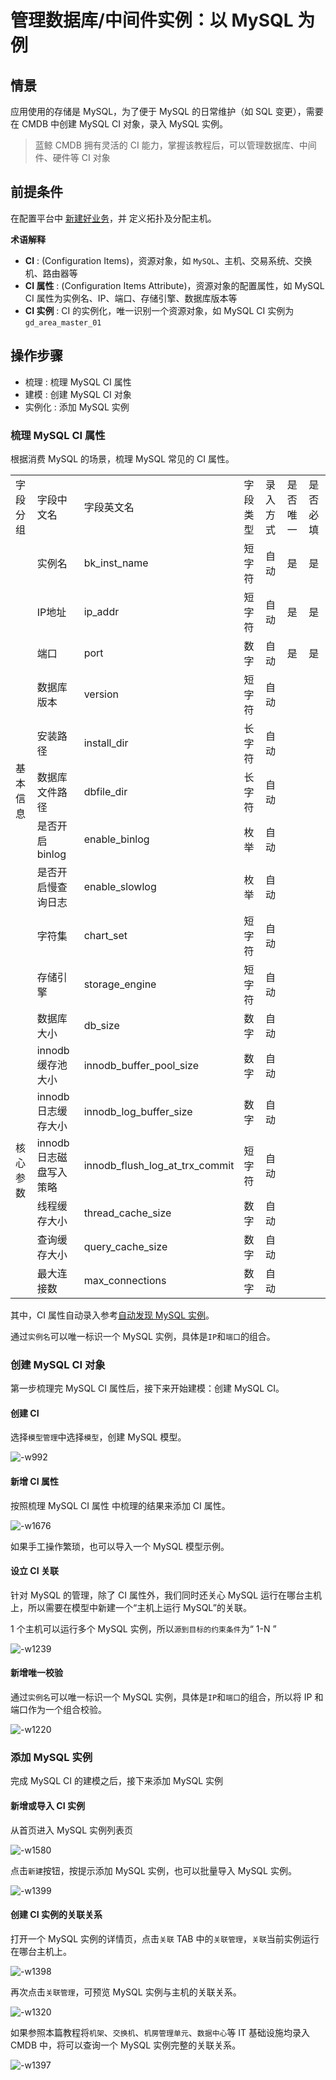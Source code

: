 # 管理数据库/中间件实例：以 MySQL 为例

## 情景
应用使用的存储是 MySQL，为了便于 MySQL 的日常维护（如 SQL 变更），需要在 CMDB 中创建 MySQL CI 对象，录入 MySQL 实例。

> 蓝鲸 CMDB 拥有灵活的 CI 能力，掌握该教程后，可以管理数据库、中间件、硬件等 CI 对象

## 前提条件
在配置平台中 [新建好业务](6.0/配置平台/快速入门/case1.md)，并 定义拓扑及分配主机。

**术语解释**
 - **CI** : (Configuration Items)，资源对象，如 `MySQL`、主机、交易系统、交换机、路由器等
 - **CI 属性** : (Configuration Items Attribute)，资源对象的配置属性，如 MySQL CI 属性为实例名、IP、端口、存储引擎、数据库版本等
 - **CI 实例** : CI 的实例化，唯一识别一个资源对象，如 MySQL CI 实例为`gd_area_master_01`

## 操作步骤
- 梳理 : 梳理 MySQL CI 属性
- 建模 : 创建 MySQL CI 对象
- 实例化 : 添加 MySQL 实例

### 梳理 MySQL CI 属性

根据消费 MySQL 的场景，梳理 MySQL 常见的 CI 属性。

<table>
   <tr>
      <td>字段分组</td>
      <td>字段中文名</td>
      <td>字段英文名</td>
      <td>字段类型</td>
      <td>录入方式</td>
      <td>是否唯一</td>
      <td>是否必填</td>
   </tr>
   <tr>
      <td rowspan=11>基本信息</td>
      <td>实例名</td>
      <td>bk_inst_name</td>
      <td>短字符</td>
      <td>自动</td>
      <td>是</td>
      <td>是</td>
   </tr>
   <tr>
      <td>IP地址</td>
      <td>ip_addr</td>
      <td>短字符</td>
      <td>自动</td>
      <td>是</td>
      <td>是</td>
   </tr>
   <tr>
      <td>端口</td>
      <td>port</td>
      <td>数字</td>
      <td>自动</td>
      <td>是</td>
      <td>是</td>
   </tr>
   <tr>
      <td>数据库版本</td>
      <td>version</td>
      <td>短字符</td>
      <td>自动</td>
      <td></td>
      <td></td>
   </tr>
   <tr>
      <td>安装路径</td>
      <td>install_dir</td>
      <td>长字符</td>
      <td>自动</td>
      <td></td>
      <td></td>
   </tr>
   <tr>
      <td>数据库文件路径</td>
      <td>dbfile_dir</td>
      <td>长字符</td>
      <td>自动</td>
      <td></td>
      <td></td>
   </tr>
   <tr>
      <td>是否开启binlog</td>
      <td>enable_binlog</td>
      <td>枚举</td>
      <td>自动</td>
      <td></td>
      <td></td>
   </tr>
   <tr>
      <td>是否开启慢查询日志</td>
      <td>enable_slowlog</td>
      <td>枚举</td>
      <td>自动</td>
      <td></td>
      <td></td>
   </tr>
   <tr>
      <td>字符集</td>
      <td>chart_set</td>
      <td>短字符</td>
      <td>自动</td>
      <td></td>
      <td></td>
   </tr>
   <tr>
      <td>存储引擎</td>
      <td>storage_engine</td>
      <td>短字符</td>
      <td>自动</td>
      <td></td>
      <td></td>
   </tr>
   <tr>
      <td>数据库大小</td>
      <td>db_size</td>
      <td>数字</td>
      <td>自动</td>
      <td></td>
      <td></td>
   </tr>
   <tr>
      <td rowspan=6>核心参数</td>
      <td>innodb缓存池大小</td>
      <td>innodb_buffer_pool_size</td>
      <td>数字</td>
      <td>自动</td>
      <td></td>
      <td></td>
   </tr>
   <tr>
      <td>innodb日志缓存大小</td>
      <td>innodb_log_buffer_size</td>
      <td>数字</td>
      <td>自动</td>
      <td></td>
      <td></td>
   </tr>
   <tr>
      <td>innodb日志磁盘写入策略</td>
      <td>innodb_flush_log_at_trx_commit</td>
      <td>短字符</td>
      <td>自动</td>
      <td></td>
      <td></td>
   </tr>
   <tr>
      <td>线程缓存大小</td>
      <td>thread_cache_size</td>
      <td>数字</td>
      <td>自动</td>
      <td></td>
      <td></td>
   </tr>
   <tr>
      <td>查询缓存大小</td>
      <td>query_cache_size</td>
      <td>数字</td>
      <td>自动</td>
      <td></td>
      <td></td>
   </tr>
   <tr>
      <td>最大连接数</td>
      <td>max_connections</td>
      <td>数字</td>
      <td>自动</td>
      <td></td>
      <td></td>
   </tr>
</table>

其中，CI 属性自动录入参考[自动发现 MySQL 实例](6.0/bk_solutions/CD/CMDB/CMDB_CI_auto_discovery_MySQL.md)。

通过`实例名`可以唯一标识一个 MySQL 实例，具体是`IP`和`端口`的组合。

### 创建 MySQL CI 对象
第一步梳理完 MySQL CI 属性后，接下来开始建模：创建 MySQL CI。

#### 创建 CI
选择`模型管理`中选择`模型`，创建 MySQL 模型。

![-w992](../assets/15632800013005.jpg)

#### 新增 CI 属性
按照梳理 MySQL CI 属性 中梳理的结果来添加 CI 属性。

![-w1676](../assets/15637992522730.jpg)

如果手工操作繁琐，也可以导入一个 MySQL 模型示例。

#### 设立 CI 关联

针对 MySQL 的管理，除了 CI 属性外，我们同时还关心 MySQL 运行在哪台主机上，所以需要在模型中新建一个“主机上运行 MySQL”的关联。

1 个主机可以运行多个 MySQL 实例，所以`源到目标的约束条件`为“ 1-N ”

![-w1239](../assets/15633674736247.jpg)

#### 新增唯一校验

通过`实例名`可以唯一标识一个 MySQL 实例，具体是`IP`和`端口`的组合，所以将 IP 和端口作为一个组合校验。

![-w1220](../assets/15633674062813.jpg)

### 添加 MySQL 实例
完成 MySQL CI 的建模之后，接下来添加 MySQL 实例

#### 新增或导入 CI 实例
从首页进入 MySQL 实例列表页

![-w1580](../assets/15643140385105.jpg)

点击`新建`按钮，按提示添加 MySQL 实例，也可以批量导入 MySQL 实例。

![-w1399](../assets/15637993409385.jpg)

#### 创建 CI 实例的关联关系

打开一个 MySQL 实例的详情页，点击`关联` TAB 中的`关联管理`，`关联`当前实例运行在哪台主机上。

![-w1398](../assets/15637993763312.jpg)

再次点击`关联管理`，可预览 MySQL 实例与主机的关联关系。

![-w1320](../assets/15643143202999.jpg)

如果参照本篇教程将`机架`、`交换机`、`机房管理单元`、`数据中心`等 IT 基础设施均录入 CMDB 中，将可以查询一个 MySQL 实例完整的关联关系。

![-w1397](../assets/15637996905990.jpg)
